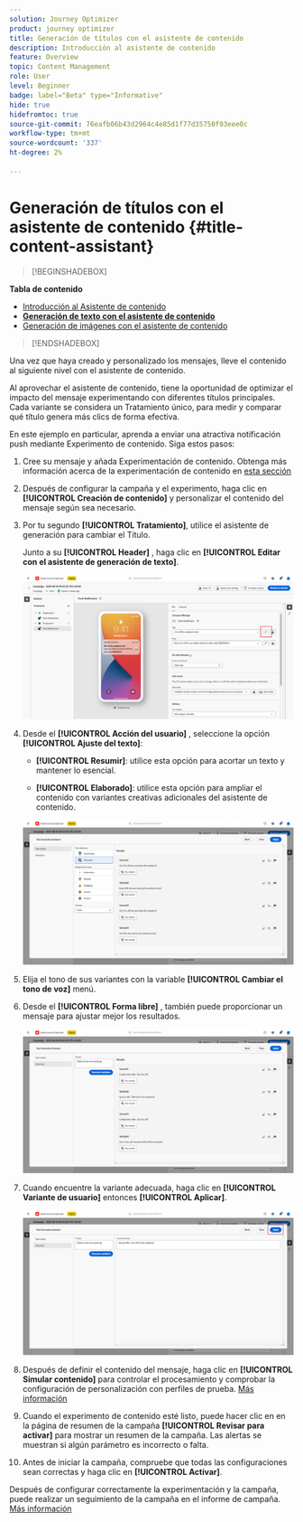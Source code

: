 ```yaml
---
solution: Journey Optimizer
product: journey optimizer
title: Generación de títulos con el asistente de contenido
description: Introducción al asistente de contenido
feature: Overview
topic: Content Management
role: User
level: Beginner
badge: label="Beta" type="Informative"
hide: true
hidefromtoc: true
source-git-commit: 76eafb06b43d2964c4e85d1f77d35750f93eee0c
workflow-type: tm+mt
source-wordcount: '337'
ht-degree: 2%

---
```


# Generación de títulos con el asistente de contenido {#title-content-assistant}

>[!BEGINSHADEBOX]

**Tabla de contenido**

* [Introducción al Asistente de contenido](gs-generative.md)
* **[Generación de texto con el asistente de contenido](generative-title.md)**
* [Generación de imágenes con el asistente de contenido](generative-image.md)

>[!ENDSHADEBOX]


Una vez que haya creado y personalizado los mensajes, lleve el contenido al siguiente nivel con el asistente de contenido.

Al aprovechar el asistente de contenido, tiene la oportunidad de optimizar el impacto del mensaje experimentando con diferentes títulos principales. Cada variante se considera un Tratamiento único, para medir y comparar qué título genera más clics de forma efectiva.

En este ejemplo en particular, aprenda a enviar una atractiva notificación push mediante Experimento de contenido. Siga estos pasos:

1. Cree su mensaje y añada Experimentación de contenido. Obtenga más información acerca de la experimentación de contenido en [esta sección](../campaigns/content-experiment.md)

1. Después de configurar la campaña y el experimento, haga clic en **[!UICONTROL Creación de contenido]** y personalizar el contenido del mensaje según sea necesario.

1. Por tu segundo **[!UICONTROL Tratamiento]**, utilice el asistente de generación para cambiar el Título.

   Junto a su **[!UICONTROL Header]** , haga clic en **[!UICONTROL Editar con el asistente de generación de texto]**.

   ![](assets/gen-ai-title-1.png)

1. Desde el **[!UICONTROL Acción del usuario]** , seleccione la opción **[!UICONTROL Ajuste del texto]**:

   * **[!UICONTROL Resumir]**: utilice esta opción para acortar un texto y mantener lo esencial.

   * **[!UICONTROL Elaborado]**: utilice esta opción para ampliar el contenido con variantes creativas adicionales del asistente de contenido.

   ![](assets/gen-ai-title-2.png)

1. Elija el tono de sus variantes con la variable **[!UICONTROL Cambiar el tono de voz]** menú.

1. Desde el **[!UICONTROL Forma libre]** , también puede proporcionar un mensaje para ajustar mejor los resultados.

   ![](assets/gen-ai-title-3.png)

1. Cuando encuentre la variante adecuada, haga clic en **[!UICONTROL Variante de usuario]** entonces **[!UICONTROL Aplicar]**.

   ![](assets/gen-ai-title-4.png)

1. Después de definir el contenido del mensaje, haga clic en **[!UICONTROL Simular contenido]** para controlar el procesamiento y comprobar la configuración de personalización con perfiles de prueba. [Más información](../email/preview.md)

1. Cuando el experimento de contenido esté listo, puede hacer clic en en la página de resumen de la campaña **[!UICONTROL Revisar para activar]** para mostrar un resumen de la campaña. Las alertas se muestran si algún parámetro es incorrecto o falta.

1. Antes de iniciar la campaña, compruebe que todas las configuraciones sean correctas y haga clic en **[!UICONTROL Activar]**.

Después de configurar correctamente la experimentación y la campaña, puede realizar un seguimiento de la campaña en el informe de campaña. [Más información](../reports/campaign-global-report.md#experimentation-report)
